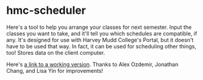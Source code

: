 hmc-scheduler
=============

Here's a tool to help you arrange your classes for next semester. Input the classes you want to take, and it'll tell you which schedules are compatible, if any. It's designed for use with Harvey Mudd College's Portal, but it doesn't have to be used that way. In fact, it can be used for scheduling other things, too! Stores data on the client computer.

Here's [a link to a working version](http://hmc-tools.github.io/hmc-scheduler). Thanks to Alex Ozdemir, Jonathan Chang, and Lisa Yin for improvements!
